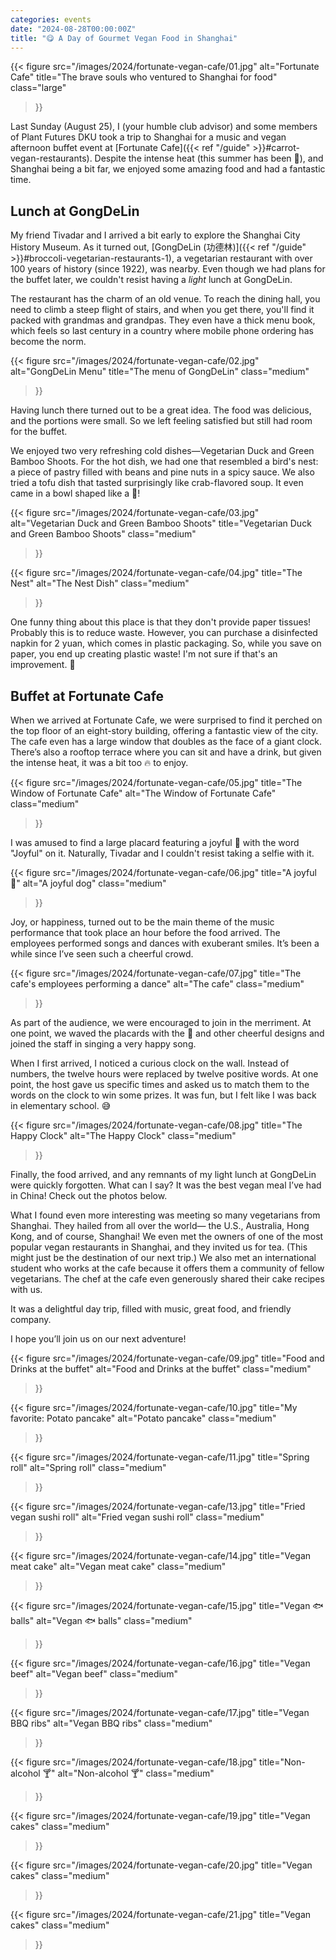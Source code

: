 ```yaml
---
categories: events
date: "2024-08-28T00:00:00Z"
title: "😋 A Day of Gourmet Vegan Food in Shanghai"
---
```


{{<
    figure src="/images/2024/fortunate-vegan-cafe/01.jpg"
    alt="Fortunate Cafe"
    title="The brave souls who ventured to Shanghai for food"
    class="large"
>}}

Last Sunday (August 25), I (your humble club advisor) and some members of Plant Futures DKU took a trip to Shanghai for a music and vegan afternoon buffet event at 
[Fortunate Cafe]({{< ref "/guide" >}}#carrot-vegan-restaurants). Despite the intense heat (this summer has been :hot_face:), and Shanghai being a bit far, we enjoyed some amazing food and had a fantastic time.

## Lunch at GongDeLin

My friend Tivadar and I arrived a bit early to explore the Shanghai City History Museum.
As it turned out,
[GongDeLin (功德林)]({{< ref "/guide" >}}#broccoli-vegetarian-restaurants-1),
a vegetarian restaurant with over 100 years of history (since 1922), was nearby.
Even though we had plans for the buffet later,
we couldn't resist having a *light* lunch at GongDeLin.

The restaurant has the charm of an old venue.
To reach the dining hall,
you need to climb a steep flight of stairs,
and when you get there,
you'll find it packed with grandmas and grandpas.
They even have a thick menu book,
which feels so last century in a country
where mobile phone ordering has become the norm.

{{<
    figure src="/images/2024/fortunate-vegan-cafe/02.jpg"
    alt="GongDeLin Menu"
    title="The menu of GongDeLin"
    class="medium"
>}}

Having lunch there turned out to be a great idea.
The food was delicious,
and the portions were small.
So we left feeling satisfied but still had room for the buffet.

We enjoyed two very refreshing cold dishes—Vegetarian Duck and Green Bamboo Shoots.
For the hot dish, we had one that resembled a bird's nest:
a piece of pastry filled with beans and pine nuts in a spicy sauce.
We also tried a tofu dish that tasted surprisingly like crab-flavored soup.
It even came in a bowl shaped like a :crab:!

{{<
    figure src="/images/2024/fortunate-vegan-cafe/03.jpg"
    alt="Vegetarian Duck and Green Bamboo Shoots"
    title="Vegetarian Duck and Green Bamboo Shoots"
    class="medium"
>}}

{{< 
    figure src="/images/2024/fortunate-vegan-cafe/04.jpg"
    title="The Nest"
    alt="The Nest Dish"
    class="medium"
>}}

One funny thing about this place is that they don't provide paper tissues!
Probably this is to reduce waste.
However, you can purchase a disinfected napkin for 2 yuan,
which comes in plastic packaging.
So, while you save on paper, you end up creating plastic waste!
I'm not sure if that's an improvement. :thinking:

## Buffet at Fortunate Cafe

When we arrived at Fortunate Cafe, we were surprised to find it perched on the top floor of an eight-story building, offering a fantastic view of the city. The cafe even has a large window that doubles as the face of a giant clock. There’s also a rooftop terrace where you can sit and have a drink, but given the intense heat, it was a bit too :fire: to enjoy.

{{< 
    figure src="/images/2024/fortunate-vegan-cafe/05.jpg"
    title="The Window of Fortunate Cafe"
    alt="The Window of Fortunate Cafe"
    class="medium"
>}}

I was amused to find a large placard featuring a joyful :dog: with the word "Joyful" on it. Naturally, Tivadar and I couldn't resist taking a selfie with it.

{{< 
    figure src="/images/2024/fortunate-vegan-cafe/06.jpg"
    title="A joyful :dog:"
    alt="A joyful dog"
    class="medium"
>}}

Joy, or happiness, turned out to be the main theme of the music performance that took place an hour before the food arrived. The employees performed songs and dances with exuberant smiles. It’s been a while since I’ve seen such a cheerful crowd.

{{< 
    figure src="/images/2024/fortunate-vegan-cafe/07.jpg"
    title="The cafe's employees performing a dance"
    alt="The cafe"
    class="medium"
>}}

As part of the audience, we were encouraged to join in the merriment. At one point, we waved the placards with the :dog: and other cheerful designs and joined the staff in singing a very happy song.

When I first arrived, I noticed a curious clock on the wall. Instead of numbers, the twelve hours were replaced by twelve positive words. At one point, the host gave us specific times and asked us to match them to the words on the clock to win some prizes. It was fun, but I felt like I was back in elementary school. :sweat_smile:

{{< 
    figure src="/images/2024/fortunate-vegan-cafe/08.jpg"
    title="The Happy Clock"
    alt="The Happy Clock"
    class="medium"
>}}

Finally, the food arrived, and any remnants of my light lunch at GongDeLin were quickly forgotten. What can I say? It was the best vegan meal I’ve had in China! Check out the photos below.

What I found even more interesting was meeting so many vegetarians from Shanghai. They hailed from all over the world— the U.S., Australia, Hong Kong, and of course, Shanghai! We even met the owners of one of the most popular vegan restaurants in Shanghai, and they invited us for tea. (This might just be the destination of our next trip.) We also met an international student who works at the cafe because it offers them a community of fellow vegetarians. The chef at the cafe even generously shared their cake recipes with us.

It was a delightful day trip, filled with music, great food, and friendly company.

I hope you’ll join us on our next adventure!

{{<
    figure src="/images/2024/fortunate-vegan-cafe/09.jpg"
    title="Food and Drinks at the buffet"
    alt="Food and Drinks at the buffet"
    class="medium"
>}}

{{< 
    figure src="/images/2024/fortunate-vegan-cafe/10.jpg"
    title="My favorite: Potato pancake"
    alt="Potato pancake"
    class="medium"
>}}

{{<
    figure src="/images/2024/fortunate-vegan-cafe/11.jpg"
    title="Spring roll"
    alt="Spring roll"
    class="medium"
>}}

{{<
    figure src="/images/2024/fortunate-vegan-cafe/13.jpg"
    title="Fried vegan sushi roll"
    alt="Fried vegan sushi roll"
    class="medium"
>}}

{{<
    figure src="/images/2024/fortunate-vegan-cafe/14.jpg"
    title="Vegan meat cake"
    alt="Vegan meat cake"
    class="medium"
>}}

{{<
    figure src="/images/2024/fortunate-vegan-cafe/15.jpg"
    title="Vegan 🐟 balls"
    alt="Vegan 🐟 balls"
    class="medium"
>}}

{{<
    figure src="/images/2024/fortunate-vegan-cafe/16.jpg"
    title="Vegan beef"
    alt="Vegan beef"
    class="medium"
>}}

{{<
    figure src="/images/2024/fortunate-vegan-cafe/17.jpg"
    title="Vegan BBQ ribs"
    alt="Vegan BBQ ribs"
    class="medium"
>}}

{{<
    figure src="/images/2024/fortunate-vegan-cafe/18.jpg"
    title="Non-alcohol 🍸"
    alt="Non-alcohol 🍸"
    class="medium"
>}}

{{<
    figure src="/images/2024/fortunate-vegan-cafe/19.jpg"
    title="Vegan cakes"
    class="medium"
>}}

{{<
    figure src="/images/2024/fortunate-vegan-cafe/20.jpg"
    title="Vegan cakes"
    class="medium"
>}}

{{<
    figure src="/images/2024/fortunate-vegan-cafe/21.jpg"
    title="Vegan cakes"
    class="medium"
>}}
